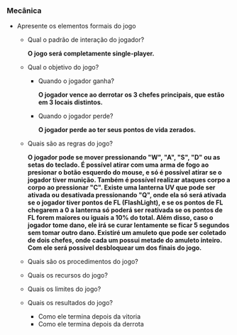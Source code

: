 ### Mecânica

- Apresente os elementos formais do jogo
    - Qual o padrão de interação do jogador?
 
        **O jogo será completamente single-player.**

    - Qual o objetivo do jogo? 
        - Quando o jogador ganha?
     
            **O jogador vence ao derrotar os 3 chefes principais, que estão em 3 locais distintos.**

        - Quando o jogador perde?
     
            **O jogador perde ao ter seus pontos de vida zerados.**

    - Quais são as regras do jogo?
 
        **O jogador pode se mover pressionando "W", "A", "S", "D" ou as setas do teclado. É possível atirar com uma arma de fogo ao presionar o botão esquerdo do mouse, e só é possível atirar se o jogador tiver munição. Também é possível realizar ataques corpo a corpo ao pressionar "C". Existe uma lanterna UV que pode ser ativada ou desativada pressionando "Q", onde ela só será ativada se o jogador tiver pontos de FL (FlashLight), e se os pontos de FL chegarem a 0 a lanterna só poderá ser reativada se os pontos de FL forem maiores ou iguais a 10% do total. Além disso, caso o jogador tome dano, ele irá se curar lentamente se ficar 5 segundos sem tomar outro dano.
      Existiré um amuleto que pode ser coletado de dois chefes, onde cada um possui metade do amuleto inteiro. Com ele será possivel desbloquear um dos finais do jogo.**

    - Quais são os procedimentos do jogo?
    - Quais os recursos do jogo?
    - Quais os limites do jogo?
    - Quais os resultados do jogo?
        - Como ele termina depois da vitoria
        - Como ele termina depois da derrota

